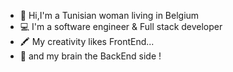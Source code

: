 - 👋 Hi,I'm a Tunisian woman living in Belgium
- 💻 I'm a software engineer & Full stack developer
- 🖍  My creativity likes FrontEnd...
- 🧠 and my brain the BackEnd side !












